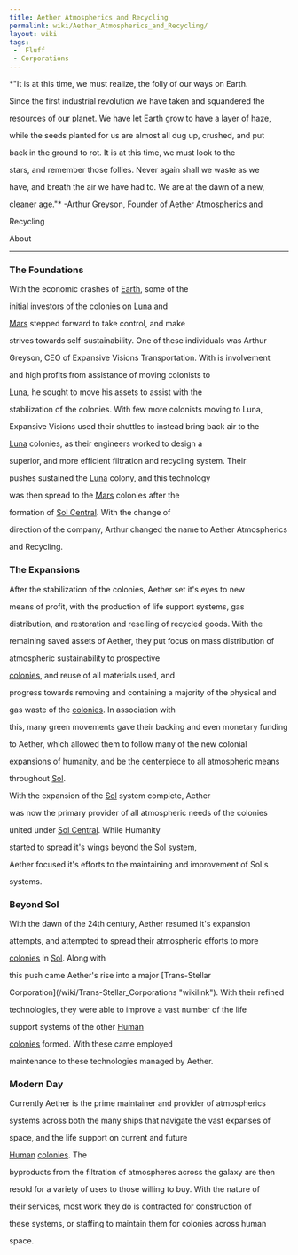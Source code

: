 ```yaml
---
title: Aether Atmospherics and Recycling
permalink: wiki/Aether_Atmospherics_and_Recycling/
layout: wiki
tags:
 -  Fluff
 - Corporations
---
```


*"It is at this time, we must realize, the folly of our ways on Earth.
Since the first industrial revolution we have taken and squandered the
resources of our planet. We have let Earth grow to have a layer of haze,
while the seeds planted for us are almost all dug up, crushed, and put
back in the ground to rot. It is at this time, we must look to the
stars, and remember those follies. Never again shall we waste as we
have, and breath the air we have had to. We are at the dawn of a new,
cleaner age."* -Arthur Greyson, Founder of Aether Atmospherics and
Recycling

About
-----

### The Foundations

With the economic crashes of [Earth](/wiki/Earth "wikilink"), some of the
initial investors of the colonies on [Luna](/wiki/Luna "wikilink") and
[Mars](/wiki/Mars "wikilink") stepped forward to take control, and make
strives towards self-sustainability. One of these individuals was Arthur
Greyson, CEO of Expansive Visions Transportation. With is involvement
and high profits from assistance of moving colonists to
[Luna](/wiki/Luna "wikilink"), he sought to move his assets to assist with the
stabilization of the colonies. With few more colonists moving to Luna,
Expansive Visions used their shuttles to instead bring back air to the
[Luna](/wiki/Luna "wikilink") colonies, as their engineers worked to design a
superior, and more efficient filtration and recycling system. Their
pushes sustained the [Luna](/wiki/Luna "wikilink") colony, and this technology
was then spread to the [Mars](/wiki/Mars "wikilink") colonies after the
formation of [Sol Central](/wiki/Sol_Central "wikilink"). With the change of
direction of the company, Arthur changed the name to Aether Atmospherics
and Recycling.

### The Expansions

After the stabilization of the colonies, Aether set it's eyes to new
means of profit, with the production of life support systems, gas
distribution, and restoration and reselling of recycled goods. With the
remaining saved assets of Aether, they put focus on mass distribution of
atmospheric sustainability to prospective
[colonies](colonies "wikilink"), and reuse of all materials used, and
progress towards removing and containing a majority of the physical and
gas waste of the [colonies](colonies "wikilink"). In association with
this, many green movements gave their backing and even monetary funding
to Aether, which allowed them to follow many of the new colonial
expansions of humanity, and be the centerpiece to all atmospheric means
throughout [Sol](/wiki/Sol "wikilink").

With the expansion of the [Sol](/wiki/Sol "wikilink") system complete, Aether
was now the primary provider of all atmospheric needs of the colonies
united under [Sol Central](/wiki/Sol_Central "wikilink"). While Humanity
started to spread it's wings beyond the [Sol](/wiki/Sol "wikilink") system,
Aether focused it's efforts to the maintaining and improvement of Sol's
systems.

### Beyond Sol

With the dawn of the 24th century, Aether resumed it's expansion
attempts, and attempted to spread their atmospheric efforts to more
[colonies](colonies "wikilink") in [Sol](/wiki/Sol "wikilink"). Along with
this push came Aether's rise into a major [Trans-Stellar
Corporation](/wiki/Trans-Stellar_Corporations "wikilink"). With their refined
technologies, they were able to improve a vast number of the life
support systems of the other [Human](/wiki/Human "wikilink")
[colonies](colonies "wikilink") formed. With these came employed
maintenance to these technologies managed by Aether.

### Modern Day

Currently Aether is the prime maintainer and provider of atmospherics
systems across both the many ships that navigate the vast expanses of
space, and the life support on current and future
[Human](/wiki/Human "wikilink") [colonies](colonies "wikilink"). The
byproducts from the filtration of atmospheres across the galaxy are then
resold for a variety of uses to those willing to buy. With the nature of
their services, most work they do is contracted for construction of
these systems, or staffing to maintain them for colonies across human
space.
